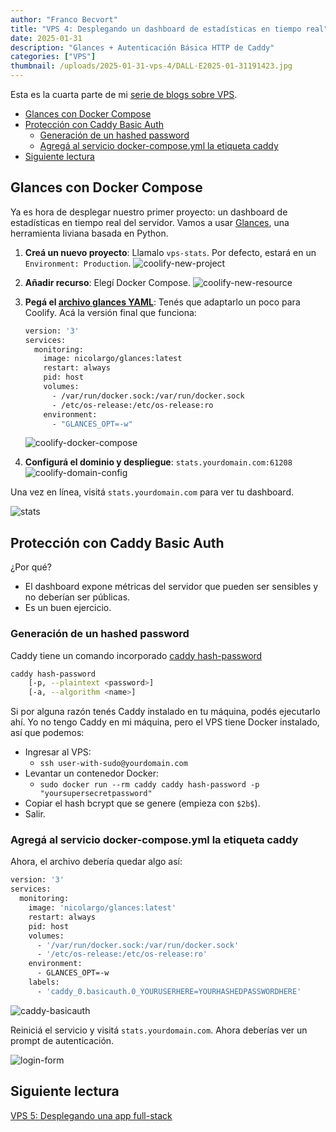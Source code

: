 ```yaml
---
author: "Franco Becvort"
title: "VPS 4: Desplegando un dashboard de estadísticas en tiempo real"
date: 2025-01-31
description: "Glances + Autenticación Básica HTTP de Caddy"
categories: ["VPS"]
thumbnail: /uploads/2025-01-31-vps-4/DALL·E2025-01-31191423.jpg
---
```


Esta es la cuarta parte de mi [serie de blogs sobre VPS](/es/categories/vps/).

<!-- TOC -->
  * [Glances con Docker Compose](#glances-con-docker-compose)
  * [Protección con Caddy Basic Auth](#protección-con-caddy-basic-auth)
    * [Generación de un hashed password](#generación-de-un-hashed-password)
    * [Agregá al servicio docker-compose.yml la etiqueta caddy](#agregá-al-servicio-docker-composeyml-la-etiqueta-caddy)
  * [Siguiente lectura](#siguiente-lectura)
<!-- TOC -->

## Glances con Docker Compose

Ya es hora de desplegar nuestro primer proyecto: un dashboard de estadísticas en tiempo real del servidor. Vamos a usar [Glances](https://nicolargo.github.io/glances/), una herramienta liviana basada en Python.

1. **Creá un nuevo proyecto**: Llamalo `vps-stats`. Por defecto, estará en un `Environment: Production`.
   ![coolify-new-project](/uploads/2025-01-31-vps-4/coolify-new-project.png)
2. **Añadir recurso**: Elegí Docker Compose.
   ![coolify-new-resource](/uploads/2025-01-31-vps-4/coolify-new-resource.png)
3. **Pegá el [archivo glances YAML](https://github.com/nicolargo/glances/blob/develop/docs/docker.rst)**: Tenés que adaptarlo un poco para Coolify. Acá la versión final que funciona:

    ```Dockerfile
    version: '3'
    services:
      monitoring:
        image: nicolargo/glances:latest
        restart: always
        pid: host
        volumes:
          - /var/run/docker.sock:/var/run/docker.sock
          - /etc/os-release:/etc/os-release:ro
        environment:
          - "GLANCES_OPT=-w"
    ```
   ![coolify-docker-compose](/uploads/2025-01-31-vps-4/coolify-docker-compose.png)

4. **Configurá el dominio y despliegue**: `stats.yourdomain.com:61208`
   ![coolify-domain-config](/uploads/2025-01-31-vps-4/coolify-domain-config.png)

Una vez en línea, visitá `stats.yourdomain.com` para ver tu dashboard.

![stats](/uploads/2025-01-31-vps-4/stats.png)

## Protección con Caddy Basic Auth

¿Por qué?

- El dashboard expone métricas del servidor que pueden ser sensibles y no deberían ser públicas.
- Es un buen ejercicio.

### Generación de un hashed password

Caddy tiene un comando incorporado [caddy hash-password](https://caddyserver.com/docs/command-line#caddy-hash-password)

```bash
caddy hash-password
	[-p, --plaintext <password>]
	[-a, --algorithm <name>]
```

Si por alguna razón tenés Caddy instalado en tu máquina, podés ejecutarlo ahí. Yo no tengo Caddy en mi máquina, pero el VPS tiene Docker instalado, así que podemos:

- Ingresar al VPS:
    - `ssh user-with-sudo@yourdomain.com`
- Levantar un contenedor Docker:
    - `sudo docker run --rm caddy caddy hash-password -p "yoursupersecretpassword"`
- Copiar el hash bcrypt que se genere (empieza con `$2b$`).
- Salir.

### Agregá al servicio docker-compose.yml la etiqueta caddy

Ahora, el archivo debería quedar algo así:

```Dockerfile
version: '3'
services:
  monitoring:
    image: 'nicolargo/glances:latest'
    restart: always
    pid: host
    volumes:
      - '/var/run/docker.sock:/var/run/docker.sock'
      - '/etc/os-release:/etc/os-release:ro'
    environment:
      - GLANCES_OPT=-w
    labels:
      - 'caddy_0.basicauth.0_YOURUSERHERE=YOURHASHEDPASSWORDHERE'
```

![caddy-basicauth](/uploads/2025-01-31-vps-4/caddy-basicauth.png)

Reiniciá el servicio y visitá `stats.yourdomain.com`. Ahora deberías ver un prompt de autenticación.

![login-form](/uploads/2025-01-31-vps-4/login-form.png)

## Siguiente lectura

[VPS 5: Desplegando una app full-stack](/es/blog/2025-02-03-vps-5)